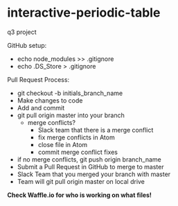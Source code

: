# interactive-periodic-table
q3 project

GitHub setup:
* echo node_modules >> .gitignore
* echo .DS_Store > .gitignore

Pull Request Process:
* git checkout -b initials_branch_name
* Make changes to code
* Add and commit
* git pull origin master into your branch
  * merge conflicts?
    * Slack team that there is a merge conflict
    * fix merge conflicts in Atom
    * close file in Atom
    * commit merge conflict fixes
* if no merge conflicts, git push origin branch_name
* Submit a Pull Request in GitHub to merge to master
* Slack Team that you merged your branch with master
* Team will git pull origin master on local drive

**Check Waffle.io for who is working on what files!**
